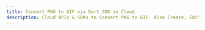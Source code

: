 ---title: Convert PNG to GIF via Dart SDK in Clouddescription: Cloud APIs & SDKs to Convert PNG to GIF. Also Create, Edit & Render Microsoft Word & OpenOffice documents in the Cloud.---